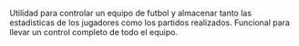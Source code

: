 Utilidad para controlar un equipo de futbol y almacenar tanto las estadisticas de los jugadores como los partidos realizados.
Funcional para llevar un control completo de todo el equipo.
